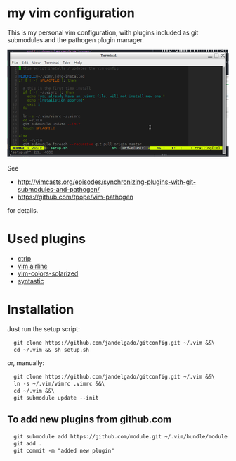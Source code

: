 # my vim configuration
This is my personal vim configuration, with plugins included as git submodules and
the pathogen plugin manager.

![screenshot](screenshot.png)

See
  * http://vimcasts.org/episodes/synchronizing-plugins-with-git-submodules-and-pathogen/
  * https://github.com/tpope/vim-pathogen

for details.

# Used plugins
  *  [ctrlp](https://github.com/ctrlpvim/ctrlp.vim)
  *  [vim airline](https://github.com/vim-airline/vim-airline)
  *  [vim-colors-solarized](https://github.com/altercation/vim-colors-solarized.git)
  *  [syntastic](https://github.com/scrooloose/syntastic.git)

# Installation
Just run the setup script:

```
  git clone https://github.com/jandelgado/gitconfig.git ~/.vim &&\
  cd ~/.vim && sh setup.sh
```

or, manually:
```
  git clone https://github.com/jandelgado/gitconfig.git ~/.vim &&\
  ln -s ~/.vim/vimrc .vimrc &&\
  cd ~/.vim &&\
  git submodule update --init
```

## To add new plugins from github.com
```
  git submodule add https://github.com/module.git ~/.vim/bundle/module
  git add .
  git commit -m "added new plugin"
```

